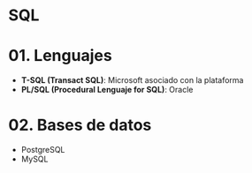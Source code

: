 # SQL

# 01. Lenguajes
- **T-SQL (Transact SQL)**: Microsoft asociado con la plataforma 
- **PL/SQL (Procedural Lenguaje for SQL)**: Oracle

# 02. Bases de datos
- PostgreSQL
- MySQL
